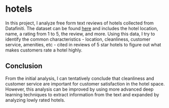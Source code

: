 # hotels

In this project, I analyze free form text reviews of hotels collected from Datafiniti. The dataset can be found [here](https://data.world/datafiniti/hotel-reviews) and includes the hotel location, name, a rating from 1 to 5, the review, and more. Using this data, I try to identify the common characteristics - location, cleanliness, customer service, amenities, etc - cited in reviews of 5 star hotels to figure out what makes customers rate a hotel highly. 

## Conclusion

From the initial analysis, I can tentatively conclude that cleanliness and customer service are important for customer satisfaction in the hotel space. However, this analysis can be improved by using more advanced deep learning techniques to extract information from the text and expanded by analyzing lowly rated hotels. 
